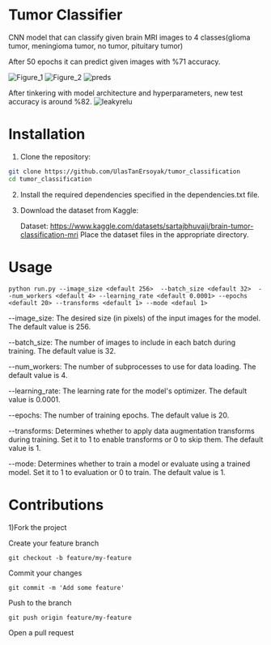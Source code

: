 # Tumor Classifier

CNN model that can classify given brain MRI images  to 4 classes(glioma tumor, meningioma tumor, no tumor, pituitary tumor)

After 50 epochs it can predict given images with %71 accuracy.

![Figure_1](https://github.com/UlasTanErsoyak/tumor_classification/assets/92662728/ed91fc31-0dca-4382-9649-cb278082c714)
![Figure_2](https://github.com/UlasTanErsoyak/tumor_classification/assets/92662728/3a62abac-7b76-43d6-88fb-945b6f100e74)
![preds](https://github.com/UlasTanErsoyak/tumor_classification/assets/92662728/d1471176-c7b5-4964-9ad7-dedd62ade40b)



After tinkering with model architecture and hyperparameters, new test accuracy is around %82.
![leakyrelu](https://github.com/UlasTanErsoyak/tumor_classification/assets/92662728/ec970c78-961b-4ff6-9ff1-930c050f6de2)


# Installation

1) Clone the repository:
```bash
git clone https://github.com/UlasTanErsoyak/tumor_classification
cd tumor_classification
```
2) Install the required dependencies specified in the dependencies.txt file.

3) Download the dataset from Kaggle:


    Dataset: https://www.kaggle.com/datasets/sartajbhuvaji/brain-tumor-classification-mri
    Place the dataset files in the appropriate directory.


# Usage

```python run.py --image_size <default 256>  --batch_size <default 32>  --num_workers <default 4> --learning_rate <default 0.0001> --epochs <default 20> --transforms <default 1> --mode <defaul 1>```

--image_size: The desired size (in pixels) of the input images for the model. The default value is 256.

--batch_size: The number of images to include in each batch during training. The default value is 32.

--num_workers: The number of subprocesses to use for data loading. The default value is 4.

--learning_rate: The learning rate for the model's optimizer. The default value is 0.0001.

--epochs: The number of training epochs. The default value is 20.

--transforms: Determines whether to apply data augmentation transforms during training. Set it to 1 to enable transforms or 0 to skip them. The default value is 1.

--mode: Determines whether to train a model or evaluate using a trained model. Set it to 1 to evaluation or 0 to train. The default value is 1.








# Contributions 
1)Fork the project

Create your feature branch 

```git checkout -b feature/my-feature```

Commit your changes 

``` git commit -m 'Add some feature' ```

Push to the branch 

``` git push origin feature/my-feature ```

Open a pull request


